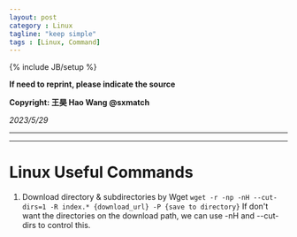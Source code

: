 ```yaml
---
layout: post
category : Linux
tagline: "keep simple"
tags : [Linux, Command]
---
```

{% include JB/setup %}

**If need to reprint, please indicate the source**

**Copyright: 王昊 Hao Wang @sxmatch**

*2023/5/29*

-------
---

# Linux Useful Commands

1. Download directory & subdirectories by Wget
   ```wget -r -np -nH --cut-dirs=1 -R index.* {download_url} -P {save to directory}```
   If don't want the directories on the download path, we can use -nH and --cut-dirs to control this.


